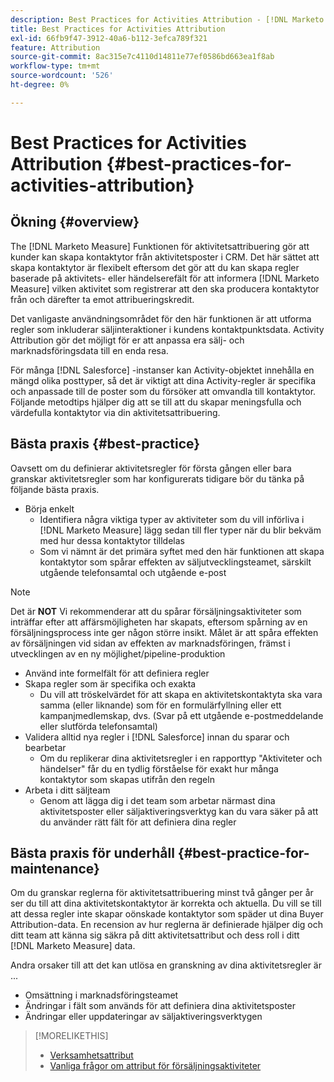```yaml
---
description: Best Practices for Activities Attribution - [!DNL Marketo Measure] - Produktdokumentation
title: Best Practices for Activities Attribution
exl-id: 66fb9f47-3912-40a6-b112-3efca789f321
feature: Attribution
source-git-commit: 8ac315e7c4110d14811e77ef0586bd663ea1f8ab
workflow-type: tm+mt
source-wordcount: '526'
ht-degree: 0%

---
```


# Best Practices for Activities Attribution {#best-practices-for-activities-attribution}

## Ökning {#overview}

The [!DNL Marketo Measure] Funktionen för aktivitetsattribuering gör att kunder kan skapa kontaktytor från aktivitetsposter i CRM. Det här sättet att skapa kontaktytor är flexibelt eftersom det gör att du kan skapa regler baserade på aktivitets- eller händelserefält för att informera [!DNL Marketo Measure] vilken aktivitet som registrerar att den ska producera kontaktytor från och därefter ta emot attribueringskredit.

Det vanligaste användningsområdet för den här funktionen är att utforma regler som inkluderar säljinteraktioner i kundens kontaktpunktsdata. Activity Attribution gör det möjligt för er att anpassa era sälj- och marknadsföringsdata till en enda resa.

För många [!DNL Salesforce] -instanser kan Activity-objektet innehålla en mängd olika posttyper, så det är viktigt att dina Activity-regler är specifika och anpassade till de poster som du försöker att omvandla till kontaktytor. Följande metodtips hjälper dig att se till att du skapar meningsfulla och värdefulla kontaktytor via din aktivitetsattribuering.

## Bästa praxis {#best-practice}

Oavsett om du definierar aktivitetsregler för första gången eller bara granskar aktivitetsregler som har konfigurerats tidigare bör du tänka på följande bästa praxis.

* Börja enkelt
   * Identifiera några viktiga typer av aktiviteter som du vill införliva i [!DNL Marketo Measure] lägg sedan till fler typer när du blir bekväm med hur dessa kontaktytor tilldelas
   * Som vi nämnt är det primära syftet med den här funktionen att skapa kontaktytor som spårar effekten av säljutvecklingsteamet, särskilt utgående telefonsamtal och utgående e-post

>[!NOTE]
>
>Det är **NOT** Vi rekommenderar att du spårar försäljningsaktiviteter som inträffar efter att affärsmöjligheten har skapats, eftersom spårning av en försäljningsprocess inte ger någon större insikt. Målet är att spåra effekten av försäljningen vid sidan av effekten av marknadsföringen, främst i utvecklingen av en ny möjlighet/pipeline-produktion

* Använd inte formelfält för att definiera regler
* Skapa regler som är specifika och exakta
   * Du vill att tröskelvärdet för att skapa en aktivitetskontaktyta ska vara samma (eller liknande) som för en formulärfyllning eller ett kampanjmedlemskap, dvs. (Svar på ett utgående e-postmeddelande eller slutförda telefonsamtal)
* Validera alltid nya regler i [!DNL Salesforce] innan du sparar och bearbetar
   * Om du replikerar dina aktivitetsregler i en rapporttyp &quot;Aktiviteter och händelser&quot; får du en tydlig förståelse för exakt hur många kontaktytor som skapas utifrån den regeln
* Arbeta i ditt säljteam
   * Genom att lägga dig i det team som arbetar närmast dina aktivitetsposter eller säljaktiveringsverktyg kan du vara säker på att du använder rätt fält för att definiera dina regler

## Bästa praxis för underhåll {#best-practice-for-maintenance}

Om du granskar reglerna för aktivitetsattribuering minst två gånger per år ser du till att dina aktivitetskontaktytor är korrekta och aktuella. Du vill se till att dessa regler inte skapar oönskade kontaktytor som späder ut dina Buyer Attribution-data. En recension av hur reglerna är definierade hjälper dig och ditt team att känna sig säkra på ditt aktivitetsattribut och dess roll i ditt [!DNL Marketo Measure] data.

Andra orsaker till att det kan utlösa en granskning av dina aktivitetsregler är ...

* Omsättning i marknadsföringsteamet
* Ändringar i fält som används för att definiera dina aktivitetsposter
* Ändringar eller uppdateringar av säljaktiveringsverktygen

>[!MORELIKETHIS]
>
>* [Verksamhetsattribut](/help/advanced-marketo-measure-features/activities-attribution/salesforce-activities-attribution.md)
>* [Vanliga frågor om attribut för försäljningsaktiviteter](/help/advanced-marketo-measure-features/activities-attribution/activities-attribution-faq.md)

